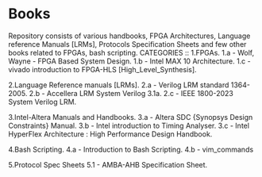 # Books
Repository consists of various handbooks, FPGA Architectures, Language reference Manuals [LRMs], Protocols Specification Sheets and few other books related to FPGAs, bash scripting. 
CATEGORIES :: 
1.FPGAs.
  1.a - Wolf, Wayne - FPGA Based System Design.
  1.b - Intel MAX 10 Architecture.
  1.c - vivado introduction to FPGA-HLS [High_Level_Synthesis].

2.Language Reference manuals [LRMs].
  2.a - Verilog LRM standard 1364-2005.
  2.b - Accellera LRM System Verilog 3.1a.
  2.c - IEEE 1800-2023 System Verilog LRM.
  
3.Intel-Altera Manuals and Handbooks.
  3.a - Altera SDC {Synopsys Design Constraints} Manual.
  3.b - Intel introduction to Timing Analyser.
  3.c - Intel HyperFlex Architecture : High Performance Design Handbook.

4.Bash Scripting.
  4.a - Introduction to Bash Scripting.
  4.b - vim_commands

5.Protocol Spec Sheets
  5.1 - AMBA-AHB Specification Sheet.
